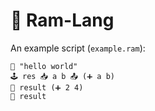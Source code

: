 # 🐏 Ram-Lang
An example script (`example.ram`):
```
📣 "hello world"
🕹️ res 📥 a b 📤 (➕ a b)
💾 result (➕ 2 4)
📣 result
```